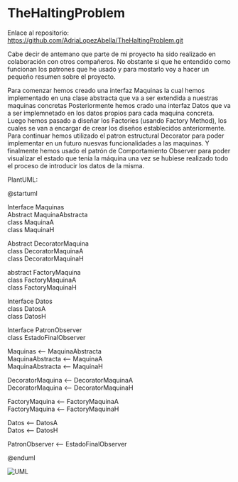 # TheHaltingProblem

Enlace al repositorio: https://github.com/AdriaLopezAbella/TheHaltingProblem.git

Cabe decir de antemano que parte de mi proyecto ha sido realizado en colaboración con otros compañeros. 
No obstante si que he entendido como funcionan los patrones que he usado y para mostarlo voy a hacer un pequeño resumen sobre el proyecto.

Para comenzar hemos creado una interfaz Maquinas la cual hemos implementado en una clase abstracta que va a ser extendida a nuestras maquinas concretas
Posteriormente hemos crado una interfaz Datos que va a ser implemnetado en los datos propios para cada maquina concreta.
Luego hemos pasado a diseñar los Factories (usando Factory Method), los cuales se van a encargar de crear los diseños establecidos anteriormente.
Para continuar hemos utilizado el patron estructural Decorator para poder implementar en un futuro nuesvas funcionalidades a las maquinas.
Y finalmente hemos usado el patrón de Comportamiento Observer para poder visualizar el estado que tenia 
la máquina una vez se hubiese realizado todo el proceso de introducir los datos de la misma.

PlantUML:

@startuml

Interface Maquinas  
Abstract MaquinaAbstracta  
class MaquinaA  
class MaquinaH  

Abstract DecoratorMaquina  
class DecoratorMaquinaA  
class DecoratorMaquinaH  

abstract FactoryMaquina  
class FactoryMaquinaA  
class FactoryMaquinaH  

Interface Datos  
class DatosA  
class DatosH  

Interface PatronObserver  
class EstadoFinalObserver  

Maquinas <-- MaquinaAbstracta  
MaquinaAbstracta <-- MaquinaA  
MaquinaAbstracta <-- MaquinaH  

DecoratorMaquina <-- DecoratorMaquinaA  
DecoratorMaquina <-- DecoratorMaquinaH  

FactoryMaquina <-- FactoryMaquinaA  
FactoryMaquina <-- FactoryMaquinaH  

Datos <-- DatosA  
Datos <-- DatosH  

PatronObserver <-- EstadoFinalObserver  

@enduml


![UML](http://www.plantuml.com/plantuml/png/XP91oeCm48NtSmelu0t-XG5_iOlINc6CAHHiGcV6Gc_V419hejITyzxd0pziM91aVam09ok6RgXDTSRdVBV8e0OMGYqfIJU2df1vYVEpX--BhT6EK1p5Bf9bhBPvci8qrQ7snJiVoaErc_RhRslzEaSiFAlraQ5N57BsCh2Xbw68_RFWw3e_EoqD967LNrrlNPL1HlriUu3IIAWt-WwnD9UP2LIfy1ZnCq5MgAB38l18RYzKk-uQOqV__tq0)

